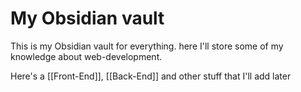 # My Obsidian vault

This is my Obsidian vault for everything. here I'll store some of my knowledge about web-development.

Here's a [[Front-End]], [[Back-End]] and other stuff that I'll add later